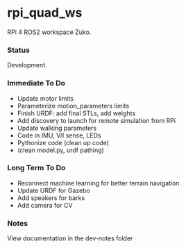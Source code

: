 # rpi_quad_ws
RPi 4 ROS2 workspace Zuko.

### Status

Development.

### Immediate To Do

- Update motor limits
- Parameterize motion_parameters limits
- Finish URDF: add final STLs, add weights
- Add discovery to launch for remote simulation from RPi
- Update walking parameters
- Code in IMU, V/I sense, LEDs
- Pythonize code (clean up code)
- (clean model.py, urdf pathing)

### Long Term To Do

- Reconnect machine learning for better terrain navigation
- Update URDF for Gazebo
- Add speakers for barks
- Add camera for CV

### Notes

View documentation in the dev-notes folder 
